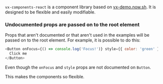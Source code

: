 `vx-components-react` is a component library based on [vx-demo.now.sh](https://vx-demo.now.sh/). It is designed to be flexible and easily modifiable.

### Undocumented props are passed on to the root element
Props that aren't documented or that aren't used in the examples will be passed on to the root element. For example, it is possible to do this:
```js
<Button onFocus={() => console.log('Focus!')} style={{ color: 'green' }}>
  Click me
</Button>
```

Even though the `onFocus` and `style` props are not documented on `Button`.

This makes the components so flexible.
